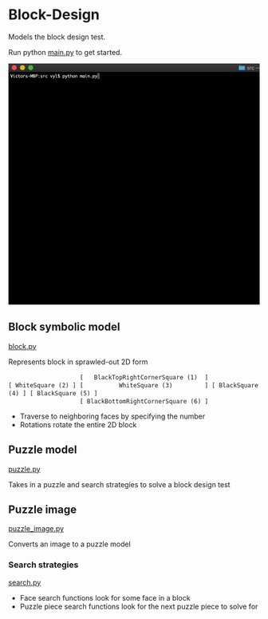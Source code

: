 # Block-Design

Models the block design test.

Run python [main.py](https://github.com/v-y-l/Block-Design/blob/main/src/main.py) to get started.

![Demo gif](https://github.com/v-y-l/Block-Design/blob/main/assets/demo.gif)

## Block symbolic model

[block.py](https://docs.google.com/document/d/1gwEpj-OWHED0i5rjxqZPLjMwJhysZOsv8D_8StMi4UE/edit?usp=sharing)

Represents block in sprawled-out 2D form

                        [   BlackTopRightCornerSquare (1)  ]
    [ WhiteSquare (2) ] [          WhiteSquare (3)         ] [ BlackSquare (4) ] [ BlackSquare (5) ]
                        [ BlackBottomRightCornerSquare (6) ]

* Traverse to neighboring faces by specifying the number
* Rotations rotate the entire 2D block

## Puzzle model

[puzzle.py](https://github.com/v-y-l/Block-Design/blob/main/src/puzzle.py)

Takes in a puzzle and search strategies to solve a block design test

## Puzzle image

[puzzle_image.py](https://github.com/v-y-l/Block-Design/blob/main/src/puzzle_image.py)

Converts an image to a puzzle model

### Search strategies

[search.py](https://github.com/v-y-l/Block-Design/blob/main/src/search.py)

* Face search functions look for some face in a block
* Puzzle piece search functions look for the next puzzle piece to solve for
